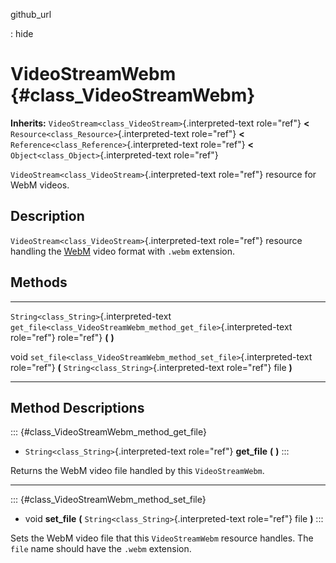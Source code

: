 github\_url

:   hide

VideoStreamWebm {#class_VideoStreamWebm}
===============

**Inherits:** `VideoStream<class_VideoStream>`{.interpreted-text
role="ref"} **\<** `Resource<class_Resource>`{.interpreted-text
role="ref"} **\<** `Reference<class_Reference>`{.interpreted-text
role="ref"} **\<** `Object<class_Object>`{.interpreted-text role="ref"}

`VideoStream<class_VideoStream>`{.interpreted-text role="ref"} resource
for WebM videos.

Description
-----------

`VideoStream<class_VideoStream>`{.interpreted-text role="ref"} resource
handling the [WebM](https://www.webmproject.org/) video format with
`.webm` extension.

Methods
-------

  ------------------------------------------ ---------------------------------------------------------------------
  `String<class_String>`{.interpreted-text   `get_file<class_VideoStreamWebm_method_get_file>`{.interpreted-text
  role="ref"}                                role="ref"} **(** **)**

  void                                       `set_file<class_VideoStreamWebm_method_set_file>`{.interpreted-text
                                             role="ref"} **(** `String<class_String>`{.interpreted-text
                                             role="ref"} file **)**
  ------------------------------------------ ---------------------------------------------------------------------

Method Descriptions
-------------------

::: {#class_VideoStreamWebm_method_get_file}
-   `String<class_String>`{.interpreted-text role="ref"} **get\_file**
    **(** **)**
:::

Returns the WebM video file handled by this `VideoStreamWebm`.

------------------------------------------------------------------------

::: {#class_VideoStreamWebm_method_set_file}
-   void **set\_file** **(** `String<class_String>`{.interpreted-text
    role="ref"} file **)**
:::

Sets the WebM video file that this `VideoStreamWebm` resource handles.
The `file` name should have the `.webm` extension.
